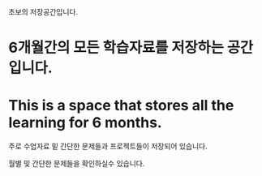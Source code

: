 초보의 저장공간입니다.

# 6개월간의 모든 학습자료를 저장하는 공간입니다.

# This is a space that stores all the learning for 6 months.


주로 수업자료 밑 간단한 문제들과 프로젝트들이 저장되어 있습니다.

월별 및 간단한 문제들을 확인하실수 있습니다.
